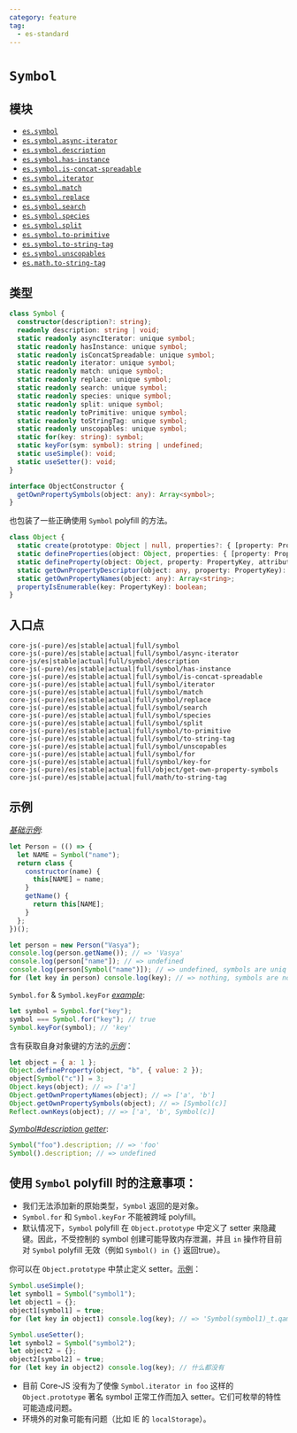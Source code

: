 ```yaml
---
category: feature
tag:
  - es-standard
---
```


# `Symbol`

## 模块

- [`es.symbol`](https://github.com/zloirock/core-js/blob/master/packages/core-js/modules/es.symbol.js)
- [`es.symbol.async-iterator`](https://github.com/zloirock/core-js/blob/master/packages/core-js/modules/es.symbol.async-iterator.js)
- [`es.symbol.description`](https://github.com/zloirock/core-js/blob/master/packages/core-js/modules/es.symbol.description.js)
- [`es.symbol.has-instance`](https://github.com/zloirock/core-js/blob/master/packages/core-js/modules/es.symbol.has-instance.js)
- [`es.symbol.is-concat-spreadable`](https://github.com/zloirock/core-js/blob/master/packages/core-js/modules/es.symbol.is-concat-spreadable.js)
- [`es.symbol.iterator`](https://github.com/zloirock/core-js/blob/master/packages/core-js/modules/es.symbol.iterator.js)
- [`es.symbol.match`](https://github.com/zloirock/core-js/blob/master/packages/core-js/modules/es.symbol.match.js)
- [`es.symbol.replace`](https://github.com/zloirock/core-js/blob/master/packages/core-js/modules/es.symbol.replace.js)
- [`es.symbol.search`](https://github.com/zloirock/core-js/blob/master/packages/core-js/modules/es.symbol.search.js)
- [`es.symbol.species`](https://github.com/zloirock/core-js/blob/master/packages/core-js/modules/es.symbol.species.js)
- [`es.symbol.split`](https://github.com/zloirock/core-js/blob/master/packages/core-js/modules/es.symbol.split.js)
- [`es.symbol.to-primitive`](https://github.com/zloirock/core-js/blob/master/packages/core-js/modules/es.symbol.to-primitive.js)
- [`es.symbol.to-string-tag`](https://github.com/zloirock/core-js/blob/master/packages/core-js/modules/es.symbol.to-string-tag.js)
- [`es.symbol.unscopables`](https://github.com/zloirock/core-js/blob/master/packages/core-js/modules/es.symbol.unscopables.js)
- [`es.math.to-string-tag`](https://github.com/zloirock/core-js/blob/master/packages/core-js/modules/es.math.to-string-tag.js)

## 类型

```ts
class Symbol {
  constructor(description?: string);
  readonly description: string | void;
  static readonly asyncIterator: unique symbol;
  static readonly hasInstance: unique symbol;
  static readonly isConcatSpreadable: unique symbol;
  static readonly iterator: unique symbol;
  static readonly match: unique symbol;
  static readonly replace: unique symbol;
  static readonly search: unique symbol;
  static readonly species: unique symbol;
  static readonly split: unique symbol;
  static readonly toPrimitive: unique symbol;
  static readonly toStringTag: unique symbol;
  static readonly unscopables: unique symbol;
  static for(key: string): symbol;
  static keyFor(sym: symbol): string | undefined;
  static useSimple(): void;
  static useSetter(): void;
}

interface ObjectConstructor {
  getOwnPropertySymbols(object: any): Array<symbol>;
}
```

也包装了一些正确使用 `Symbol` polyfill 的方法。

```ts
class Object {
  static create(prototype: Object | null, properties?: { [property: PropertyKey]: PropertyDescriptor }): Object;
  static defineProperties(object: Object, properties: { [property: PropertyKey]: PropertyDescriptor })): Object;
  static defineProperty(object: Object, property: PropertyKey, attributes: PropertyDescriptor): Object;
  static getOwnPropertyDescriptor(object: any, property: PropertyKey): PropertyDescriptor | void;
  static getOwnPropertyNames(object: any): Array<string>;
  propertyIsEnumerable(key: PropertyKey): boolean;
}
```

## 入口点

```
core-js(-pure)/es|stable|actual|full/symbol
core-js(-pure)/es|stable|actual|full/symbol/async-iterator
core-js/es|stable|actual|full/symbol/description
core-js(-pure)/es|stable|actual|full/symbol/has-instance
core-js(-pure)/es|stable|actual|full/symbol/is-concat-spreadable
core-js(-pure)/es|stable|actual|full/symbol/iterator
core-js(-pure)/es|stable|actual|full/symbol/match
core-js(-pure)/es|stable|actual|full/symbol/replace
core-js(-pure)/es|stable|actual|full/symbol/search
core-js(-pure)/es|stable|actual|full/symbol/species
core-js(-pure)/es|stable|actual|full/symbol/split
core-js(-pure)/es|stable|actual|full/symbol/to-primitive
core-js(-pure)/es|stable|actual|full/symbol/to-string-tag
core-js(-pure)/es|stable|actual|full/symbol/unscopables
core-js(-pure)/es|stable|actual|full/symbol/for
core-js(-pure)/es|stable|actual|full/symbol/key-for
core-js(-pure)/es|stable|actual|full/object/get-own-property-symbols
core-js(-pure)/es|stable|actual|full/math/to-string-tag
```

## 示例

[_基础示例_](https://goo.gl/BbvWFc):

```js
let Person = (() => {
  let NAME = Symbol("name");
  return class {
    constructor(name) {
      this[NAME] = name;
    }
    getName() {
      return this[NAME];
    }
  };
})();

let person = new Person("Vasya");
console.log(person.getName()); // => 'Vasya'
console.log(person["name"]); // => undefined
console.log(person[Symbol("name")]); // => undefined, symbols are uniq
for (let key in person) console.log(key); // => nothing, symbols are not enumerable
```

`Symbol.for` & `Symbol.keyFor` [_example_](https://goo.gl/0pdJjX):

```js
let symbol = Symbol.for("key");
symbol === Symbol.for("key"); // true
Symbol.keyFor(symbol); // 'key'
```

含有获取自身对象键的方法的[_示例_](https://goo.gl/mKVOQJ)：

```js
let object = { a: 1 };
Object.defineProperty(object, "b", { value: 2 });
object[Symbol("c")] = 3;
Object.keys(object); // => ['a']
Object.getOwnPropertyNames(object); // => ['a', 'b']
Object.getOwnPropertySymbols(object); // => [Symbol(c)]
Reflect.ownKeys(object); // => ['a', 'b', Symbol(c)]
```

[_Symbol#description getter_](https://goo.gl/MWizfc):

```js
Symbol("foo").description; // => 'foo'
Symbol().description; // => undefined
```

## 使用 `Symbol` polyfill 时的注意事项：

- 我们无法添加新的原始类型，`Symbol` 返回的是对象。
- `Symbol.for` 和 `Symbol.keyFor` 不能被跨域 polyfill。
- 默认情况下，`Symbol` polyfill 在 `Object.prototype` 中定义了 setter 来隐藏键。因此，不受控制的 symbol 创建可能导致内存泄漏，并且 `in` 操作符目前对 `Symbol` polyfill 无效（例如 `Symbol() in {}` 返回true）。

你可以在 `Object.prototype` 中禁止定义 setter。[示例](https://goo.gl/N5UD7J)：

```js
Symbol.useSimple();
let symbol1 = Symbol("symbol1");
let object1 = {};
object1[symbol1] = true;
for (let key in object1) console.log(key); // => 'Symbol(symbol1)_t.qamkg9f3q', w/o native Symbol

Symbol.useSetter();
let symbol2 = Symbol("symbol2");
let object2 = {};
object2[symbol2] = true;
for (let key in object2) console.log(key); // 什么都没有
```

- 目前 Core-JS 没有为了使像 `Symbol.iterator in foo` 这样的 `Object.prototype` 著名 symbol 正常工作而加入 setter。它们可枚举的特性可能造成问题。
- 环境外的对象可能有问题（比如 IE 的 `localStorage`）。
